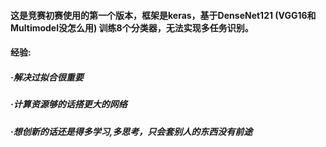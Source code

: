 #### 这是竞赛初赛使用的第一个版本，框架是keras，基于DenseNet121 (VGG16和Multimodel没怎么用) 训练8个分类器，无法实现多任务识别。

#### 经验:
##### ·解决过拟合很重要
##### ·计算资源够的话搭更大的网络    
##### ·想创新的话还是得多学习,多思考，只会套别人的东西没有前途
